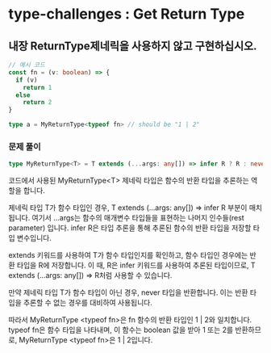 # type-challenges : Get Return Type

## 내장 ReturnType<T>제네릭을 사용하지 않고 구현하십시오.

```ts
// 예시 코드
const fn = (v: boolean) => {
  if (v)
    return 1
  else
    return 2
}

type a = MyReturnType<typeof fn> // should be "1 | 2"
```

### 문제 풀이

```ts
type MyReturnType<T> = T extends (...args: any[]) => infer R ? R : never;
```

코드에서 사용된 MyReturnType&#60;T&#62; 제네릭 타입은 함수의 반환 타입을 추론하는 역할을 합니다.

제네릭 타입 T가 함수 타입인 경우, T extends (...args: any[]) => infer R 부분이 매치됩니다. 여기서 ...args는 함수의 매개변수 타입들을 표현하는 나머지 인수들(rest parameter) 입니다. infer R은 타입 추론을 통해 추론된 함수의 반환 타입을 저장할 타입 변수입니다.

extends 키워드를 사용하여 T가 함수 타입인지를 확인하고, 함수 타입인 경우에는 반환 타입을 R에 저장합니다. 이 때, R은 infer 키워드를 사용하여 추론된 타입이므로, T extends (...args: any[]) => R처럼 사용할 수 있습니다.

만약 제네릭 타입 T가 함수 타입이 아닌 경우, never 타입을 반환합니다. 이는 반환 타입을 추론할 수 없는 경우를 대비하여 사용됩니다.

따라서 MyReturnType	&#60;typeof fn&#62;은 fn 함수의 반환 타입인 1 | 2와 일치합니다. typeof fn은 함수 타입을 나타내며, 이 함수는 boolean 값을 받아 1 또는 2를 반환하므로, MyReturnType	&#60;typeof fn&#62;은 1 | 2입니다.
